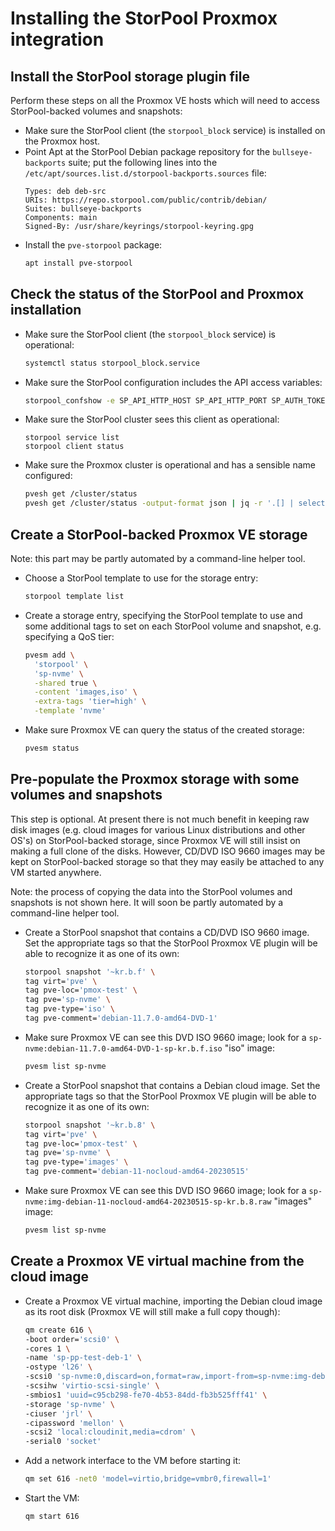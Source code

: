 <!--
SPDX-FileCopyrightText: StorPool <support@storpool.com>
SPDX-License-Identifier: BSD-2-Clause
-->

# Installing the StorPool Proxmox integration

## Install the StorPool storage plugin file

Perform these steps on all the Proxmox VE hosts which will need to access
StorPool-backed volumes and snapshots:

- Make sure the StorPool client (the `storpool_block` service) is
  installed on the Proxmox host.
- Point Apt at the StorPool Debian package repository for the `bullseye-backports`
  suite; put the following lines into
  the `/etc/apt/sources.list.d/storpool-backports.sources` file:
  ```
  Types: deb deb-src
  URIs: https://repo.storpool.com/public/contrib/debian/
  Suites: bullseye-backports
  Components: main
  Signed-By: /usr/share/keyrings/storpool-keyring.gpg
  ```
- Install the `pve-storpool` package:
  ``` sh
  apt install pve-storpool
  ```

## Check the status of the StorPool and Proxmox installation

- Make sure the StorPool client (the `storpool_block` service) is operational:
  ``` sh
  systemctl status storpool_block.service
  ```
- Make sure the StorPool configuration includes the API access variables:
  ``` sh
  storpool_confshow -e SP_API_HTTP_HOST SP_API_HTTP_PORT SP_AUTH_TOKEN SP_OURID
  ```
- Make sure the StorPool cluster sees this client as operational:
  ```
  storpool service list
  storpool client status
  ```
- Make sure the Proxmox cluster is operational and has a sensible name configured:
  ``` sh
  pvesh get /cluster/status
  pvesh get /cluster/status -output-format json | jq -r '.[] | select(.id == "cluster") | .name'
  ```

## Create a StorPool-backed Proxmox VE storage

Note: this part may be partly automated by a command-line helper tool.

- Choose a StorPool template to use for the storage entry:
  ``` sh
  storpool template list
  ```
- Create a storage entry, specifying the StorPool template to use and
  some additional tags to set on each StorPool volume and snapshot, e.g.
  specifying a QoS tier:
  ``` sh
  pvesm add \
    'storpool' \
    'sp-nvme' \
    -shared true \
    -content 'images,iso' \
    -extra-tags 'tier=high' \
    -template 'nvme'
  ```
- Make sure Proxmox VE can query the status of the created storage:
  ``` sh
  pvesm status
  ```

## Pre-populate the Proxmox storage with some volumes and snapshots

This step is optional.
At present there is not much benefit in keeping raw disk images
(e.g. cloud images for various Linux distributions and other OS's) on
StorPool-backed storage, since Proxmox VE will still insist on making
a full clone of the disks.
However, CD/DVD ISO 9660 images may be kept on StorPool-backed storage so that
they may easily be attached to any VM started anywhere.

Note: the process of copying the data into the StorPool volumes and snapshots is
not shown here.
It will soon be partly automated by a command-line helper tool.

- Create a StorPool snapshot that contains a CD/DVD ISO 9660 image.
  Set the appropriate tags so that the StorPool Proxmox VE plugin will be
  able to recognize it as one of its own:
  ``` sh
  storpool snapshot '~kr.b.f' \
  tag virt='pve' \
  tag pve-loc='pmox-test' \
  tag pve='sp-nvme' \
  tag pve-type='iso' \
  tag pve-comment='debian-11.7.0-amd64-DVD-1'
  ```
- Make sure Proxmox VE can see this DVD ISO 9660 image; look for
  a `sp-nvme:debian-11.7.0-amd64-DVD-1-sp-kr.b.f.iso` "iso" image:
  ``` sh
  pvesm list sp-nvme
  ```
- Create a StorPool snapshot that contains a Debian cloud image.
  Set the appropriate tags so that the StorPool Proxmox VE plugin will be
  able to recognize it as one of its own:
  ``` sh
  storpool snapshot '~kr.b.8' \
  tag virt='pve' \
  tag pve-loc='pmox-test' \
  tag pve='sp-nvme' \
  tag pve-type='images' \
  tag pve-comment='debian-11-nocloud-amd64-20230515'
  ```
- Make sure Proxmox VE can see this DVD ISO 9660 image; look for
  a `sp-nvme:img-debian-11-nocloud-amd64-20230515-sp-kr.b.8.raw` "images" image:
  ``` sh
  pvesm list sp-nvme
  ```

## Create a Proxmox VE virtual machine from the cloud image

- Create a Proxmox VE virtual machine, importing the Debian cloud image as
  its root disk (Proxmox VE will still make a full copy though):
  ``` sh
  qm create 616 \
  -boot order='scsi0' \
  -cores 1 \
  -name 'sp-pp-test-deb-1' \
  -ostype 'l26' \
  -scsi0 'sp-nvme:0,discard=on,format=raw,import-from=sp-nvme:img-debian-11-nocloud-amd64-20230515-sp-kr.b.8.raw,iothread=1,size=2G' \
  -scsihw 'virtio-scsi-single' \
  -smbios1 'uuid=c95cb298-fe70-4b53-84dd-fb3b525fff41' \
  -storage 'sp-nvme' \
  -ciuser 'jrl' \
  -cipassword 'mellon' \
  -scsi2 'local:cloudinit,media=cdrom' \
  -serial0 'socket'
  ```
- Add a network interface to the VM before starting it:
  ``` sh
  qm set 616 -net0 'model=virtio,bridge=vmbr0,firewall=1'
  ```
- Start the VM:
  ``` sh
  qm start 616
  ```
